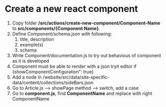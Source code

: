 # Create a new react component


1. Copy folder **/src/actions/create-new-component/Component-Name** to **src/components/{Component Name}**. 
2. Define Component/schema.json with following:
   1. title, description
   2. example(s)
   3. schema
3. Write Component/documentation.js to try out behavious of component as it  is developed
4. Component must be able to render with a json tryit editor if {showComponentConfiguration": true}
5. Add a node in /website/src/data/site-specific-data/content/collections/sideBars.json
6. Go to Article.js --> showPage method --> switch, add a case
7. Go to **component.js**, find **ComponentName** and replace with right ComponentName  
 